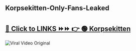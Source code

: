 
 ## Korpsekitten-Only-Fans-Leaked

# <h2><a href="https://clipsfans.com/Korpsekitten&ref=git">🔗 Click to LINKS ⏩⏩ 👉 🟢 Korpsekitten </a></h2>

<a href="https://clipsfans.com/Korpsekitten&ref=git" rel="nofollow" data-target="animated-image.originalLink"><img src="https://i.ibb.co.com/xMMVF88/686577567.gif" alt="Viral Video Original" style="max-width: 100%; display: inline-block;" data-target="animated-image.originalImage"></a>
